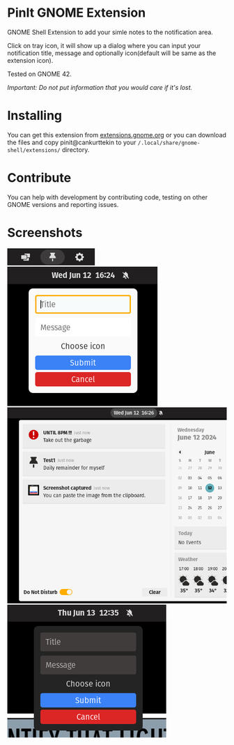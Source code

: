 # PinIt GNOME Extension
 GNOME Shell Extension to add your simle notes to the notification area.
 
Click on tray icon, it will show up a dialog where you can input your notification title, message and optionally icon(default will be same as the extension icon).

Tested on GNOME 42.

_Important: Do not put information that you would care if it's lost._

# Installing
You can get this extension from [extensions.gnome.org](https://extensions.gnome.org/extension/7083/pin-it/) or you can download the files and copy pinit@cankurttekin to your `/.local/share/gnome-shell/extensions/` directory.

# Contribute
You can help with development by contributing code, testing on other GNOME versions and reporting issues.

# Screenshots
![Screenshot_1](/screenshots/tray.png)
<br>
![Screenshot_2](/screenshots/dialog.png)
<br>
![Screenshot_3](/screenshots/notifications.png)
<br>
![Screenshot_4](/screenshots/dialogdark.png)

